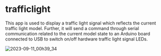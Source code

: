 # trafficlight
This app is used to display a traffic light signal which reflects the current traffic light model. Further, it will send a command through serial communication related to the current model state to an Arduino board connected to USB to switch on/off hardware traffic light signal LEDs.

![2023-09-11_00h39_34](https://github.com/ssenegas/trafficlight/assets/9662172/14d30275-f5bf-42c3-b24f-fa55edd796b6)
